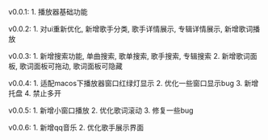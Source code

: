 v0.0.1:
    1. 播放器基础功能

v0.0.2: 
    1. 对ui重新优化, 新增歌手分类, 歌手详情展示, 专辑详情展示, 新增歌词播放

v0.0.3:
    1. 新增搜索功能, 单曲搜索, 歌单搜索, 歌手搜索, 专辑搜索
    2. 新增歌词面板, 歌词面板可拖动, 歌词面板可隐藏

v0.0.4:
    1. 适配macos下播放器窗口红绿灯显示
    2. 优化一些窗口显示bug
    3. 新增托盘
    4. 禁止多开

v0.0.5:
    1. 新增小窗口播放
    2. 优化歌词滚动
    3. 修复一些bug

v0.0.6:
    1. 新增qq音乐
    2. 优化歌手展示界面